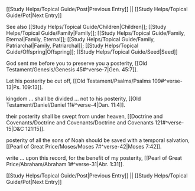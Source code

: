 [[Study Helps/Topical Guide/Post|Previous Entry]]  ||  [[Study Helps/Topical Guide/Pot|Next Entry]]

 See also [[Study Helps/Topical Guide/Children|Children]]; [[Study Helps/Topical Guide/Family|Family]]; [[Study Helps/Topical Guide/Family, Eternal|Family, Eternal]]; [[Study Helps/Topical Guide/Family, Patriarchal|Family, Patriarchal]]; [[Study Helps/Topical Guide/Offspring|Offspring]]; [[Study Helps/Topical Guide/Seed|Seed]]

 God sent me before you to preserve you a posterity, [[Old Testament/Genesis/Genesis 45#^verse-7|Gen. 45:7]].

 Let his posterity be cut off, [[Old Testament/Psalms/Psalms 109#^verse-13|Ps. 109:13]].

 kingdom ... shall be divided ... not to his posterity, [[Old Testament/Daniel/Daniel 11#^verse-4|Dan. 11:4]].

 their posterity shall be swept from under heaven, [[Doctrine and Covenants/Doctrine and Covenants/Doctrine and Covenants 121#^verse-15|D&C 121:15]].

 posterity of all the sons of Noah should be saved with a temporal salvation, [[Pearl of Great Price/Moses/Moses 7#^verse-42|Moses 7:42]].

 write ... upon this record, for the benefit of my posterity, [[Pearl of Great Price/Abraham/Abraham 1#^verse-31|Abr. 1:31]].

[[Study Helps/Topical Guide/Post|Previous Entry]]  ||  [[Study Helps/Topical Guide/Pot|Next Entry]]